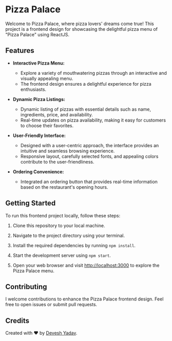# Pizza Palace 

Welcome to Pizza Palace, where pizza lovers' dreams come true! This project is a frontend design for showcasing the delightful pizza menu of "Pizza Palace" using ReactJS.

## Features

- **Interactive Pizza Menu:**
  - Explore a variety of mouthwatering pizzas through an interactive and visually appealing menu.
  - The frontend design ensures a delightful experience for pizza enthusiasts.

- **Dynamic Pizza Listings:**
  - Dynamic listing of pizzas with essential details such as name, ingredients, price, and availability.
  - Real-time updates on pizza availability, making it easy for customers to choose their favorites.

- **User-Friendly Interface:**
  - Designed with a user-centric approach, the interface provides an intuitive and seamless browsing experience.
  - Responsive layout, carefully selected fonts, and appealing colors contribute to the user-friendliness.

- **Ordering Convenience:**
  - Integrated an ordering button that provides real-time information based on the restaurant's opening hours.


## Getting Started

To run this frontend project locally, follow these steps:

1. Clone this repository to your local machine.

2. Navigate to the project directory using your terminal.

3. Install the required dependencies by running `npm install`.

4. Start the development server using `npm start`.

5. Open your web browser and visit [http://localhost:3000](http://localhost:3000) to explore the Pizza Palace menu.

## Contributing

I welcome contributions to enhance the Pizza Palace frontend design. Feel free to open issues or submit pull requests.

## Credits

Created with ❤️ by [Devesh Yadav](https://github.com/DeveshYadav13).

